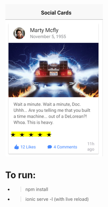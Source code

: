 ![View this](src/assets/img/rating.png)

# To run:
* > npm install
* > ionic serve -l (with live reload)



